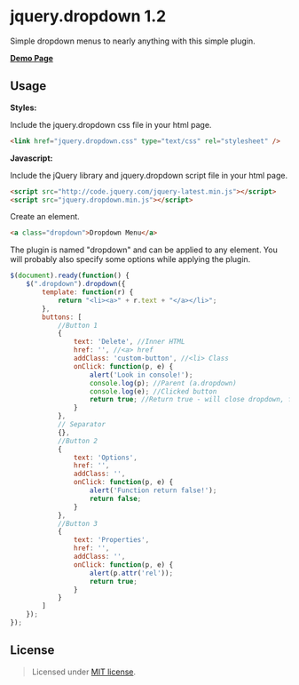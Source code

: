 jquery.dropdown 1.2
================

Simple dropdown menus to nearly anything with this simple plugin.

__<a href="http://grandesign.md/__cr/plugins/jquery.dropdown/" target="_blank">Demo Page</a>__

Usage
-------
__Styles:__

Include the jquery.dropdown css file in your html page.
~~~~ html
<link href="jquery.dropdown.css" type="text/css" rel="stylesheet" />
~~~~

__Javascript:__

Include the jQuery library and jquery.dropdown script file in your html page.
~~~~ html
<script src="http://code.jquery.com/jquery-latest.min.js"></script>
<script src="jquery.dropdown.min.js"></script>
~~~~
Create an element.
~~~~ html
<a class="dropdown">Dropdown Menu</a>
~~~~
The plugin is named "dropdown" and can be applied to any element. You will probably also specify some options while applying the plugin.
~~~~ javascript
$(document).ready(function() {
	$(".dropdown").dropdown({
		template: function(r) {
			return "<li><a>" + r.text + "</a></li>";
		},
		buttons: [
			//Button 1
			{
				text: 'Delete', //Inner HTML
				href: '', //<a> href
				addClass: 'custom-button', //<li> Class 
				onClick: function(p, e) {
					alert('Look in console!');
					console.log(p); //Parent (a.dropdown)
					console.log(e); //Clicked button 
					return true; //Return true - will close dropdown, false - will keep dropwdown 
				}
			},
			// Separator
			{},
			//Button 2
			{
				text: 'Options',
				href: '',
				addClass: '',
				onClick: function(p, e) {
					alert('Function return false!');
					return false;
				}
			},
			//Button 3
			{
				text: 'Properties',
				href: '',
				addClass: '',
				onClick: function(p, e) {
					alert(p.attr('rel'));
					return true;
				}
			}
		]
	});
});
~~~~

License
-------
> Licensed under <a href="http://opensource.org/licenses/MIT">MIT license</a>.
